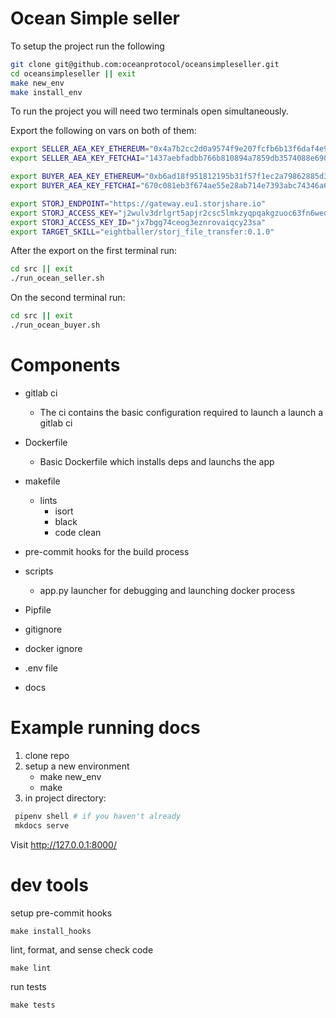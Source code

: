 # Ocean Simple seller

To setup the project run the following

```bash
git clone git@github.com:oceanprotocol/oceansimpleseller.git
cd oceansimpleseller || exit
make new_env
make install_env
```

To run the project you will need two terminals open simultaneously.

Export the following on vars on both of them:

```bash
export SELLER_AEA_KEY_ETHEREUM="0x4a7b2cc2d0a9574f9e207fcfb6b13f6daf4e90b9e0f50e389a68f507f9767880"
export SELLER_AEA_KEY_FETCHAI="1437aebfadbb766b810894a7859db3574088e6909f229e484e2e14e00b7c0875"

export BUYER_AEA_KEY_ETHEREUM="0xb6ad18f951812195b31f57f1ec2a79862885d3f5d3c84a1a0cc3c4d940a4cf9b"
export BUYER_AEA_KEY_FETCHAI="670c081eb3f674ae55e28ab714e7393abc74346a6fc738b1bf245140a038a3bb"

export STORJ_ENDPOINT="https://gateway.eu1.storjshare.io"
export STORJ_ACCESS_KEY="j2wulv3drlgrt5apjr2csc5lmkzyqpqakgzuoc63fn6wedxmnu2ng"
export STORJ_ACCESS_KEY_ID="jx7bgg74ceog3eznrovaiqcy23sa"
export TARGET_SKILL="eightballer/storj_file_transfer:0.1.0"
```

After the export on the first terminal run:

```bash
cd src || exit
./run_ocean_seller.sh
```

On the second terminal run:

```bash
cd src || exit
./run_ocean_buyer.sh
```


# Components

- gitlab ci
    - The ci contains the basic configuration required to launch a launch a gitlab ci

- Dockerfile
  - Basic Dockerfile which installs deps and launchs the app

- makefile
  - lints
      - isort
      - black
      - code clean
- pre-commit hooks for the build process

- scripts
  - app.py launcher for debugging and launching docker process

- Pipfile

- gitignore
- docker ignore
- .env file
- docs


# Example running docs

1. clone repo
2. setup a new environment
   - make new_env
   - make
3. in project directory:
```bash
 pipenv shell # if you haven't already
 mkdocs serve
```
Visit http://127.0.0.1:8000/

# dev tools

setup pre-commit hooks

```console
make install_hooks
```

lint, format, and sense check code

```console
make lint
```

run tests

```console
make tests
```

